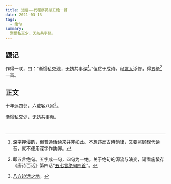 ```yaml
---
title: 远居——代程序员拟五绝一首
date: 2021-03-13
tags:
  - 绝句
summary:
  渐惯私交少，无妨共事频。
---
```


## 题记

作得一联，曰：“渐惯私交浅，无妨共事深[^1]。”但贫于成诗。经[友人](http://kuroshinju.cn/)添修，得五绝[^2]一首。

[^1]: [深字押侵韵](https://sou-yun.cn/QR.aspx?ci=&ct=%e4%be%b5&c=%e6%b7%b1)，但普通话读来并非如此。不想违反古诗韵律，又要照顾现代读音，就不便用深字作韵脚。
[^2]: 即五言绝句。五字成一句，四句为一绝。关于绝句的源流与演变，请看施蛰存《唐诗百话》第四话“[五七言绝句四首](http://www.saohua.com/shuku/tangshi100/tangshi003.htm)”。

## 正文

<div class="center-text">

十年远四邻，六载客八寅[^3]。

渐惯私交少，无妨共事频。

</div>

<br/>

[^3]: [八方边远之地](http://www.zdic.net/hans/%E5%85%AB%E5%AF%85)。